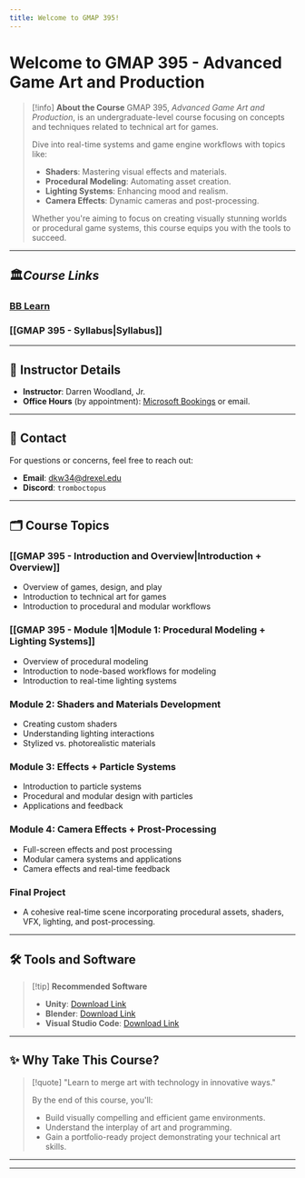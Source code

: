 ```yaml
---
title: Welcome to GMAP 395!
---
```

# Welcome to GMAP 395 - Advanced Game Art and Production

> [!info] **About the Course**
> GMAP 395, *Advanced Game Art and Production*, is an undergraduate-level course focusing on concepts and techniques related to technical art for games. 
> 
> Dive into real-time systems and game engine workflows with topics like:
> - **Shaders**: Mastering visual effects and materials.
> - **Procedural Modeling**: Automating asset creation.
> - **Lighting Systems**: Enhancing mood and realism.
> - **Camera Effects**: Dynamic cameras and post-processing.
>  
> Whether you're aiming to focus on creating visually stunning worlds or procedural game systems, this course equips you with the tools to succeed.

---
## 🏛️***Course Links***
### [BB Learn](https://learn.dcollege.net/ultra/courses/_384869_1/cl/outline)
### [[GMAP 395 - Syllabus|Syllabus]]

---

## 📅 **Instructor Details**

- **Instructor**: Darren Woodland, Jr.  
- **Office Hours** (by appointment): [Microsoft Bookings](https://outlook.office.com/bookwithme/user/8a28cf456da9442e97dda421b09a3af0@drexel.edu/meetingtype/MWYxQdbZA0mCye-WJGVcQw2?anonymous&ep=mCardFromTile) or email.
---
## 📧 **Contact**

For questions or concerns, feel free to reach out:  
- **Email**: dkw34@drexel.edu
- **Discord**: `tromboctopus`

---

## 🗂️ **Course Topics**

### [[GMAP 395 - Introduction and Overview|Introduction + Overview]]
- Overview of games, design, and play
- Introduction to technical art for games
- Introduction to procedural and modular workflows

### [[GMAP 395 - Module 1|Module 1: Procedural Modeling + Lighting Systems]]
- Overview of procedural modeling
- Introduction to node-based workflows for modeling
- Introduction to real-time lighting systems

### Module 2: Shaders and Materials Development
- Creating custom shaders
- Understanding lighting interactions
- Stylized vs. photorealistic materials

### Module 3: Effects + Particle Systems
- Introduction to particle systems
- Procedural and modular design with particles
- Applications and feedback

### Module 4: Camera Effects + Prost-Processing
- Full-screen effects and post processing
- Modular camera systems and applications
- Camera effects and real-time feedback

### Final Project
- A cohesive real-time scene incorporating procedural assets, shaders, VFX, lighting, and post-processing.

---

## 🛠️ **Tools and Software**

> [!tip] **Recommended Software**
> - **Unity**: [Download Link](https://unity.com/download)
> - **Blender**: [Download Link](https://www.blender.org/download/)
> - **Visual Studio Code**: [Download Link](https://code.visualstudio.com/)

---

## ✨ **Why Take This Course?**

> [!quote] "Learn to merge art with technology in innovative ways."
>
> By the end of this course, you'll:
> - Build visually compelling and efficient game environments.
> - Understand the interplay of art and programming.
> - Gain a portfolio-ready project demonstrating your technical art skills.


---
---